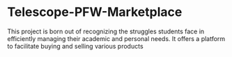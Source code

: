 # Telescope-PFW-Marketplace
This project is born out of recognizing the struggles students face in efficiently managing their academic and personal needs. It offers a platform to facilitate buying and selling various products
